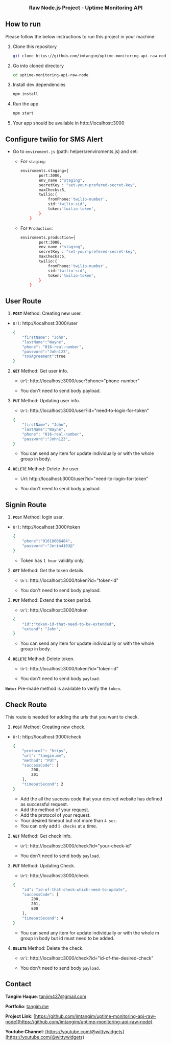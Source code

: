 <p align="center">
  <a href="https://github.com/imtangim/uptime-monitoring-api-raw-node">
  </a>
  <h3 align="center">Raw Node.js Project - Uptime Monitoring API</h3>
</p>

<!-- HOW TO RUN -->

## How to run

Please follow the below instructions to run this project in your machine:

1. Clone this repository
   ```sh
   git clone https://github.com/imtangim/uptime-monitoring-api-raw-node.git
   ```
2. Go into cloned directory
   ```sh
   cd uptime-monitoring-api-raw-node
   ```
3. Install dev dependencies
   ```sh
   npm install
   ```
4. Run the app
   ```sh
   npm start
   ```
5. Your app should be available in http://localhost:3000

## Configure twilio for SMS Alert

- Go to ```enviroment.js``` (path: helpers/enviroments.js) and set:

    - For ```staging```:
    
        ```sh
        enviroments.staging={
                port:3000,
                env_name :"staging",
                secretKey : "set-your-prefered-secret-key",
                maxChecks:5,
                twilio:{
                    fromPhone:'twilio-number',
                    sid:'twilio-sid',
                    token:'twilio-token',
                }
            }
        ```
    - For ```Production```:

        
        ```sh
        enviroments.production={
                port:3000,
                env_name :"staging",
                secretKey : "set-your-prefered-secret-key",
                maxChecks:5,
                twilio:{
                    fromPhone:'twilio-number',
                    sid:'twilio-sid',
                    token:'twilio-token',
                }
            }
        ```


## User Route

1. <b>```POST```</b> Method: Creating new user.

* ```Url```: http://localhost:3000/user

    ```sh
    {
        "firstName": "John",
        "lastName":"Wayne",
        "phone": "016-real-number",
        "password":"John123",
        "tosAgreement":true
    }   
    ```
2. <b>```GET```</b> Method: Get user info.

    - ```Url```: http://localhost:3000/user?phone="phone-number"

    -  You don't need to send body payload.

3. <b>```PUT```</b> Method: Updating user info.

    - ```Url```: http://localhost:3000/user?id="need-to-login-for-token"

    ```sh
    {
        "firstName": "John",
        "lastName":"Wayne",
        "phone": "016-real-number",
        "password":"John123",
    }   
    ```
    -  You can send any item for update individually or with the whole group in body.
4. <b>```DELETE```</b> Method: Delete the user.

    - Url: http://localhost:3000/user?id="need-to-login-for-token"

    -  You don't need to send body payload.
## Signin Route

1. <b>```POST```</b> Method: login user.

* ```Url```: http://localhost:3000/token

    ```sh
    {
        "phone":"01610006484",
        "password":"Jerin4103@"
    }  
    ```
    - Token has ```1 hour``` validity only.
2. <b>```GET```</b> Method: Get the token details.

    - ```Url```: http://localhost:3000/token?id="token-id"

    -  You don't need to send body payload.

3. <b>```PUT```</b> Method: Extend the token period.

    - ```Url```: http://localhost:3000/token

    ```sh
    {
        "id":"token-id-that-need-to-be-extended",
        "extend": "John",
    }   
    ```
    -  You can send any item for update individually or with the whole group in body.
4. <b>```DELETE```</b> Method: Delete token.

    - ```Url```: http://localhost:3000/token?id="token-id"

    -  You don't need to send body ```payload```.


<b>```Note:```</b> Pre-made method is available to verify the ```token```. 
## Check Route
This route is needed for adding the urls that you want to check.

1. <b>```POST```</b> Method: Creating new check.

* ```Url```: http://localhost:3000/check

    ```sh
    {
        "protocol": "https",
        "url": "tangim.me",
        "method": "PUT",
        "successCode": [
            200,
            201
        ],
        "timeoutSecond": 2
    }   
    ```
    - Add the all the success code that your desired website has defined as successful request.
    - Add the method of your request.
    - Add the protocol of your request.
    - Your desired timeout but not more than ```4 sec```.
    - You can only add ```5 checks``` at a time.
    
2. <b>```GET```</b> Method: Get check info.

    - ```Url```: http://localhost:3000/check?id="your-check-id"

    -  You don't need to send body ```payload```.

3. <b>```PUT```</b> Method: Updating Check.

    - ```Url```: http://localhost:3000/check

    ```sh
    {
        "id": "id-of-that-check-which-need-to-update",
        "successCode": [
            200,
            201,
            800
        ],
        "timeoutSecond": 4
    }  
    ```
    -  You can send any item for update individually or with the whole m   group in body but id must need to be added.
4. <b>```DELETE```</b> Method: Delete the check.

    - ```Url```: http://localhost:3000/check?id="id-of-the-desired-check"

    -  You don't need to send body ```payload```.



## Contact

<b>Tangim Haque</b>: [tanjim437@gmail.com](mailto:tanjim437@gmail.com)

<b>Portfolio</b>: [tangim.me](https://tangim.me)

<b>Project Link</b>: [https://github.com/imtangim/uptime-monitoring-api-raw-node](https://github.com/imtangim/uptime-monitoring-api-raw-node)

<b>Youtube Channel</b>: [https://youtube.com/@wittywidgets](https://youtube.com/@wittywidgets)